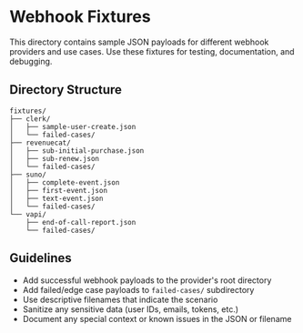 # Webhook Fixtures

This directory contains sample JSON payloads for different webhook providers and use cases. Use these fixtures for testing, documentation, and debugging.

## Directory Structure

```
fixtures/
├── clerk/
│   ├── sample-user-create.json
│   └── failed-cases/
├── revenuecat/
│   ├── sub-initial-purchase.json
│   ├── sub-renew.json
│   └── failed-cases/
├── suno/
│   ├── complete-event.json
│   ├── first-event.json
│   ├── text-event.json
│   └── failed-cases/
└── vapi/
    ├── end-of-call-report.json
    └── failed-cases/
```

## Guidelines

- Add successful webhook payloads to the provider's root directory
- Add failed/edge case payloads to `failed-cases/` subdirectory
- Use descriptive filenames that indicate the scenario
- Sanitize any sensitive data (user IDs, emails, tokens, etc.)
- Document any special context or known issues in the JSON or filename

